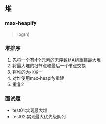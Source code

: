 ## 堆

### max-heapify
> log(n)

### 堆排序
1. 先将一个有N个元素的无序数组A组重建最大堆
2. 将最大堆的根节点和最后一个节点交换
3. 将堆的大小减一
4. 对堆使用max-heapify重建
5. 重复2

### 面试题
- test01:实现最大堆
- test02:实现最大优先级队列